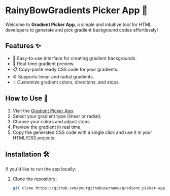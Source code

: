 # RainyBowGradients Picker App 🎨

Welcome to **Gradient Picker App**, a simple and intuitive tool for HTML developers to generate and pick gradient background codes effortlessly!

## Features ✨
- 🌈 Easy-to-use interface for creating gradient backgrounds.
- 🎨 Real-time gradient preview.
- 📋 Copy-paste ready CSS code for your gradients.
- ⚙️ Supports linear and radial gradients.
- 💡 Customize gradient colors, directions, and stops.

## How to Use 🚀
1. Visit the [Gradient Picker App](https://yourgithubusername.github.io/gradient-picker-app/).
2. Select your gradient type (linear or radial).
3. Choose your colors and adjust stops.
4. Preview the gradient in real time.
5. Copy the generated CSS code with a single click and use it in your HTML/CSS projects.

## Installation 🛠️
If you'd like to run the app locally:
1. Clone the repository:
   ```bash
   git clone https://github.com/yourgithubusername/gradient-picker-app.git

